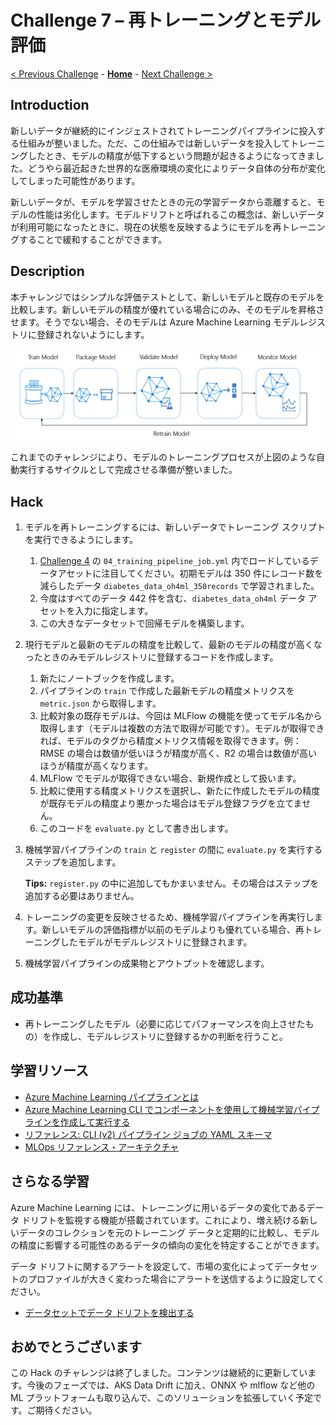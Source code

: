 # Challenge 7 – 再トレーニングとモデル評価

[< Previous Challenge](./Challenge-06.md) - **[Home](./README.md)** - [Next Challenge >](./Challenge-08.md)

## Introduction

新しいデータが継続的にインジェストされてトレーニングパイプラインに投入する仕組みが整いました。ただ、この仕組みでは新しいデータを投入してトレーニングしたとき、モデルの精度が低下するという問題が起きるようになってきました。どうやら最近起きた世界的な医療環境の変化によりデータ自体の分布が変化してしまった可能性があります。

新しいデータが、モデルを学習させたときの元の学習データから乖離すると、モデルの性能は劣化します。モデルドリフトと呼ばれるこの概念は、新しいデータが利用可能になったときに、現在の状態を反映するようにモデルを再トレーニングすることで緩和することができます。

## Description

本チャレンジではシンプルな評価テストとして、新しいモデルと既存のモデルを比較します。新しいモデルの精度が優れている場合にのみ、そのモデルを昇格させます。そうでない場合、そのモデルは Azure Machine Learning モデルレジストリに登録されないようにします。

![MLOps pipeline by microsoft/MLOpsPython](./images/002.png)

これまでのチャレンジにより、モデルのトレーニングプロセスが上図のような自動実行するサイクルとして完成させる準備が整いました。

## Hack
1. モデルを再トレーニングするには、新しいデータでトレーニング スクリプトを実行できるようにします。
    1. [Challenge 4](./Challenge-04.md) の `04_training_pipeline_job.yml` 内でロードしているデータアセットに注目してください。初期モデルは 350 件にレコード数を減らしたデータ `diabetes_data_oh4ml_350records` で学習されました。
    1. 今度はすべてのデータ 442 件を含む、`diabetes_data_oh4ml` データ アセットを入力に指定します。
    1. この大きなデータセットで回帰モデルを構築します。
1. 現行モデルと最新のモデルの精度を比較して、最新のモデルの精度が高くなったときのみモデルレジストリに登録するコードを作成します。
    1. 新たにノートブックを作成します。
    1. パイプラインの `train` で作成した最新モデルの精度メトリクスを `metric.json` から取得します。
    1. 比較対象の既存モデルは、今回は MLFlow の機能を使ってモデル名から取得します（モデルは複数の方法で取得が可能です）。モデルが取得できれば、モデルのタグから精度メトリクス情報を取得できます。例：RMSE の場合は数値が低いほうが精度が高く、R2 の場合は数値が高いほうが精度が高くなります。
    1. MLFlow でモデルが取得できない場合、新規作成として扱います。
    1. 比較に使用する精度メトリクスを選択し、新たに作成したモデルの精度が既存モデルの精度より悪かった場合はモデル登録フラグを立てません。
    1. このコードを `evaluate.py` として書き出します。
1. 機械学習パイプラインの `train` と `register` の間に `evaluate.py` を実行するステップを追加します。

    **Tips:** `register.py` の中に追加してもかまいません。その場合はステップを追加する必要はありません。

1. トレーニングの変更を反映させるため、機械学習パイプラインを再実行します。新しいモデルの評価指標が以前のモデルよりも優れている場合、再トレーニングしたモデルがモデルレジストリに登録されます。
1. 機械学習パイプラインの成果物とアウトプットを確認します。

## 成功基準

- 再トレーニングしたモデル（必要に応じてパフォーマンスを向上させたもの）を作成し、モデルレジストリに登録するかの判断を行うこと。

## 学習リソース
 - [Azure Machine Learning パイプラインとは](https://learn.microsoft.com/azure/machine-learning/concept-ml-pipelines)
 - [Azure Machine Learning CLI でコンポーネントを使用して機械学習パイプラインを作成して実行する](hhttps://learn.microsoft.com/azure/machine-learning/how-to-create-component-pipelines-cli)
 - [リファレンス: CLI (v2) パイプライン ジョブの YAML スキーマ](https://learn.microsoft.com/azure/machine-learning/reference-yaml-job-pipeline)
- [MLOps リファレンス・アーキテクチャ](https://learn.microsoft.com/azure/architecture/reference-architectures/ai/mlops-python)

## さらなる学習
Azure Machine Learning には、トレーニングに用いるデータの変化であるデータ ドリフトを監視する機能が搭載されています。これにより、増え続ける新しいデータのコレクションを元のトレーニング データと定期的に比較し、モデルの精度に影響する可能性のあるデータの傾向の変化を特定することができます。

データ ドリフトに関するアラートを設定して、市場の変化によってデータセットのプロファイルが大きく変わった場合にアラートを送信するように設定してください。

- [データセットでデータ ドリフトを検出する](https://learn.microsoft.com/azure/machine-learning/v1/how-to-monitor-datasets)
## おめでとうございます

この Hack のチャレンジは終了しました。コンテンツは継続的に更新しています。今後のフェーズでは、AKS Data Drift に加え、ONNX や mlflow など他の ML プラットフォームも取り込んで、このソリューションを拡張していく予定です。ご期待ください。
